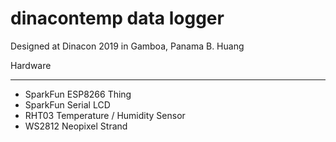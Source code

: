 # dinacontemp data logger

Designed at Dinacon 2019 in Gamboa, Panama 
B. Huang

Hardware
*********
* SparkFun ESP8266 Thing
* SparkFun Serial LCD
* RHT03 Temperature / Humidity Sensor
* WS2812 Neopixel Strand

